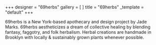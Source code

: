 +++
designer = "69herbs"
gallery = [ ]
title = "69herbs"
_template = "default"
+++

69herbs is a New York-based apothecary and design project by Jade Marks. 69herbs aestheticizes a dream of collective healing by blending fantasy, faggotry, and folk herbalism. Herbal creations are handmade in Brooklyn with locally & sustainably grown plants whenever possible.
